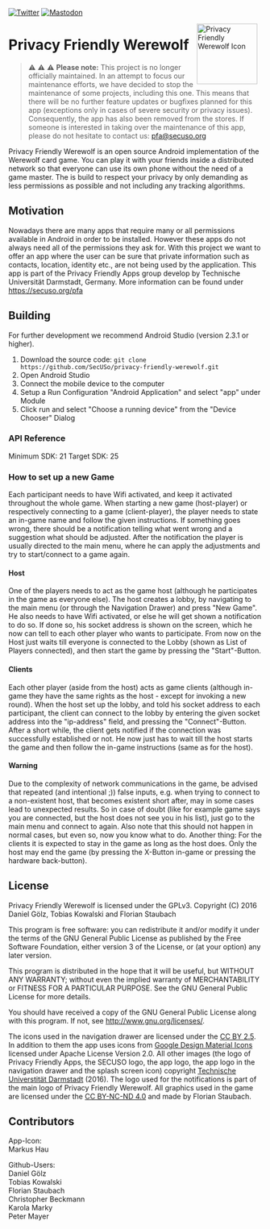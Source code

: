[![Twitter](https://img.shields.io/badge/twitter-@SECUSOResearch-%231DA1F2.svg?&style=flat-square&logo=twitter&logoColor=1DA1F2)][Twitter]
[![Mastodon](https://img.shields.io/badge/mastodon-@SECUSO__Research@baw%C3%BC.social-%233088D4.svg?&style=flat-square&logo=mastodon&logoColor=3088D4)][Mastodon]

[Mastodon]: https://xn--baw-joa.social/@SECUSO_Research
[Twitter]: https://twitter.com/SECUSOResearch
<img src="https://github.com/SecUSo/privacy-friendly-werewolf/raw/master/fastlane/metadata/android/en-US/images/icon.png"
     alt="Privacy Friendly Werewolf Icon"
     width="120px"
     align="right"
     style="float: right; margin-right: 10px;" />
# Privacy Friendly Werewolf

> :warning: :warning: :warning: **Please note:** This project is no longer officially maintained. In an attempt to focus our maintenance efforts, we have decided to stop the maintenance of some projects, including this one. This means that there will be no further feature updates or bugfixes planned for this app (exceptions only in cases of severe security or privacy issues). Consequently, the app has also been removed from the stores.
If someone is interested in taking over the maintenance of this app, please do not hesitate to contact us: pfa@secuso.org

Privacy Friendly Werewolf is an open source Android implementation of the Werewolf card game. You can play it with your friends inside a distributed network so that everyone can use its own phone without the need of a game master. The is build to respect your privacy by only demanding as less permissions as possible and not including any tracking algorithms.

## Motivation

Nowadays there are many apps that require many or all permissions available in Android in order to be installed. However these apps do not always need all of the permissions they ask for. With this project we want to offer an app where the user can be sure that private information such as contacts, location, identity etc., are not being used by the application. This app is part of the Privacy Friendly Apps group develop by Technische Universität Darmstadt, Germany. More information can be found under https://secuso.org/pfa

## Building

For further development we recommend Android Studio (version 2.3.1 or higher).

1. Download the source code: `git clone https://github.com/SecUSo/privacy-friendly-werewolf.git`
2. Open Android Studio
3. Connect the mobile device to the computer
4. Setup a Run Configuration "Android Application" and select "app" under Module
5. Click run and select "Choose a running device" from the "Device Chooser" Dialog

### API Reference

Minimum SDK: 21
Target SDK: 25

### How to set up a new Game

Each participant needs to have Wifi activated, and keep it activated throughout the whole game. When starting a new game (host-player) or respectively connecting to a game (client-player), the player needs to state an in-game name and follow the given instructions. If something goes wrong, there should be a notification telling what went wrong and a suggestion what should be adjusted. After the notification the player is usually directed to the main menu, where he can apply the adjustments and try to start/connect to a game again.

#### Host

One of the players needs to act as the game host (although he participates in the game as everyone else). The host creates a lobby, by navigating to the main menu (or through the Navigation Drawer) and press "New Game". He also needs to have Wifi activated, or else he will get shown a notification to do so. If done so, his socket address is shown on the screen, which he now can tell to each other player who wants to participate. From now on the Host just waits till everyone is connected to the Lobby (shown as List of Players connected), and then start the game by pressing the "Start"-Button.

#### Clients

Each other player (aside from the host) acts as game clients (although in-game they have the same rights as the host - except for invoking a new round). When the host set up the lobby, and told his socket address to each participant, the client can connect to the lobby by entering the given socket address into the "ip-address" field, and pressing the "Connect"-Button. After a short while, the client gets notified if the connection was successfully established or not. He now just has to wait till the host starts the game and then follow the in-game instructions (same as for the host).

#### Warning

Due to the complexity of network communications in the game, be advised that repeated (and intentional ;)) false inputs, e.g. when trying to connect to a non-existent host, that becomes existent short after, may in some cases lead to unexpected results. So in case of doubt (like for example game says you are connected, but the host does not see you in his list), just go to the main menu and connect to
again. Also note that this should not happen in normal cases, but even so, now you know what to do.
Another thing: For the clients it is expected to stay in the game as long as the host does. Only the host may end the game (by pressing the X-Button in-game or pressing the hardware back-button).

## License

Privacy Friendly Werewolf is licensed under the GPLv3.
Copyright (C) 2016 Daniel Gölz, Tobias Kowalski and Florian Staubach

This program is free software: you can redistribute it and/or modify
it under the terms of the GNU General Public License as published by
the Free Software Foundation, either version 3 of the License, or
(at your option) any later version.

This program is distributed in the hope that it will be useful,
but WITHOUT ANY WARRANTY; without even the implied warranty of
MERCHANTABILITY or FITNESS FOR A PARTICULAR PURPOSE.  See the
GNU General Public License for more details.

You should have received a copy of the GNU General Public License
along with this program. If not, see <http://www.gnu.org/licenses/>.

The icons used in the navigation drawer are licensed under the [CC BY 2.5](http://creativecommons.org/licenses/by/2.5/). In addition to them the app uses icons from [Google Design Material Icons](https://design.google.com/icons/index.html) licensed under Apache License Version 2.0. All other images (the logo of Privacy Friendly Apps, the SECUSO logo, the app logo, the app logo in the navigation drawer and the splash screen icon) copyright [Technische Universtität Darmstadt](www.tu-darmstadt.de) (2016). The logo used for the notifications is part of the main logo of Privacy Friendly Werewolf. All graphics used in the game are licensed under the [CC BY-NC-ND 4.0](https://creativecommons.org/licenses/by-nc-nd/4.0/) and made by Florian Staubach. 

## Contributors

App-Icon: <br/>
Markus Hau<br/>

Github-Users: <br/>
Daniel Gölz<br/>
Tobias Kowalski<br/>
Florian Staubach<br/>
Christopher Beckmann<br/>
Karola Marky<br/>
Peter Mayer
